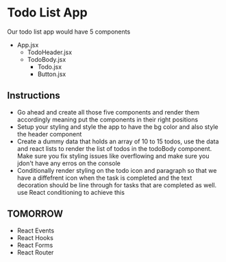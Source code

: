 # Todo List App

Our todo list app would have 5 components

- App.jsx
  - TodoHeader.jsx
  - TodoBody.jsx
    - Todo.jsx
    - Button.jsx

## Instructions

- Go ahead and create all those five components and render them accordingly
  meaning put the components in their right positions
- Setup your styling and style the app to have the bg color and also style the header
  component
- Create a dummy data that holds an array of 10 to 15 todos, use the data and react
  lists to render the list of todos in the todoBody component.
  Make sure you fix styling issues like overflowing and make sure you jdon't have any
  erros on the console
- Conditionally render styling on the todo icon and paragraph so that we have
  a diffefrent icon when the task is completed and the text decoration should be line through for tasks that are completed as well. use React conditioning to achieve this

## TOMORROW

- React Events
- React Hooks
- React Forms
- React Router
